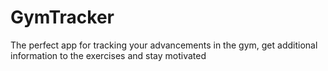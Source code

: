 # GymTracker
The perfect app for tracking your advancements in the gym, get additional information to the exercises and stay motivated
